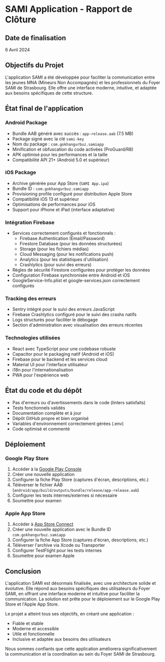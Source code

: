 # SAMI Application - Rapport de Clôture

## Date de finalisation

6 Avril 2024

## Objectifs du Projet

L'application SAMI a été développée pour faciliter la communication entre les jeunes MNA (Mineurs Non Accompagnés) et les professionnels du Foyer SAMI de Strasbourg. Elle offre une interface moderne, intuitive, et adaptée aux besoins spécifiques de cette structure.

## État final de l'application

### Android Package

- Bundle AAB généré avec succès : `app-release.aab` (7.5 MB)
- Package signé avec la clé `sami-key`
- Nom du package : `com.gokhangurbuz.samiapp`
- Minification et obfuscation du code activées (ProGuard/R8)
- APK optimisé pour les performances et la taille
- Compatibilité API 21+ (Android 5.0 et supérieur)

### iOS Package

- Archive générée pour App Store (`SAMI App.ipa`)
- Bundle ID : `com.gokhangurbuz.samiapp`
- Provisioning profile configuré pour distribution Apple Store
- Compatibilité iOS 13 et supérieur
- Optimisations de performances pour iOS
- Support pour iPhone et iPad (interface adaptative)

### Intégration Firebase

- Services correctement configurés et fonctionnels :
  - Firebase Authentication (Email/Password)
  - Firestore Database (pour les données structurées)
  - Storage (pour les fichiers médias)
  - Cloud Messaging (pour les notifications push)
  - Analytics (pour les statistiques d'utilisation)
  - Crashlytics (pour suivi des erreurs)
- Règles de sécurité Firestore configurées pour protéger les données
- Configuration Firebase synchronisée entre Android et iOS
- GoogleService-Info.plist et google-services.json correctement configurés

### Tracking des erreurs

- Sentry intégré pour le suivi des erreurs JavaScript
- Firebase Crashlytics configuré pour le suivi des crashs natifs
- Logs structurés pour faciliter le débogage
- Section d'administration avec visualisation des erreurs récentes

### Technologies utilisées

- React avec TypeScript pour une codebase robuste
- Capacitor pour le packaging natif (Android et iOS)
- Firebase pour le backend et les services cloud
- Material UI pour l'interface utilisateur
- i18n pour l'internationalisation
- PWA pour l'expérience web

## État du code et du dépôt

- Pas d'erreurs ou d'avertissements dans le code (linters satisfaits)
- Tests fonctionnels validés
- Documentation complète et à jour
- Dépôt GitHub propre et bien organisé
- Variables d'environnement correctement gérées (.env)
- Code optimisé et commenté

## Déploiement

### Google Play Store

1. Accéder à la [Google Play Console](https://play.google.com/console)
2. Créer une nouvelle application
3. Configurer la fiche Play Store (captures d'écran, descriptions, etc.)
4. Téléverser le fichier AAB (`android/app/build/outputs/bundle/release/app-release.aab`)
5. Configurer les tests internes/externes si nécessaire
6. Soumettre pour examen

### Apple App Store

1. Accéder à [App Store Connect](https://appstoreconnect.apple.com)
2. Créer une nouvelle application avec le Bundle ID `com.gokhangurbuz.samiapp`
3. Configurer la fiche App Store (captures d'écran, descriptions, etc.)
4. Téléverser l'archive via Xcode ou Transporter
5. Configurer TestFlight pour les tests internes
6. Soumettre pour examen Apple

## Conclusion

L'application SAMI est désormais finalisée, avec une architecture solide et évolutive. Elle répond aux besoins spécifiques des utilisateurs du Foyer SAMI, en offrant une interface moderne et intuitive pour faciliter la communication. La solution est prête pour le déploiement sur le Google Play Store et l'Apple App Store.

Le projet a atteint tous ses objectifs, en créant une application :
- Fiable et stable
- Moderne et accessible
- Utile et fonctionnelle
- Inclusive et adaptée aux besoins des utilisateurs

Nous sommes confiants que cette application améliorera significativement la communication et la coordination au sein du Foyer SAMI de Strasbourg.
